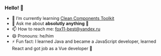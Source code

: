 ### Hello! 👋

- 🌱 I’m currently learning [Clean Components Toolkit]([https://adamwathan.me/advanced-vue-component-design/](https://michaelnthiessen.com/clean-components-toolkit))
- 💬 Ask me about **absolutly anything** 👻
- 📫 How to reach me: fox11-best@yandex.ru
- 😄 Pronouns: he/him
- ⚡ Fun fact: I learned Java and became a JavaScript developer, learned React and got job as a Vue developer 🤪
